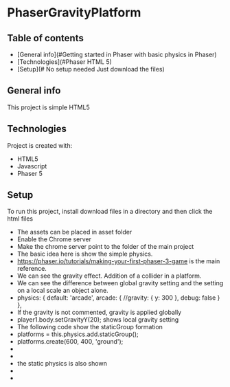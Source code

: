 # PhaserGravityPlatform
## Table of contents
* [General info](#Getting started in Phaser with basic physics in Phaser)
* [Technologies](#Phaser HTML 5)
* [Setup](# No setup needed Just download the files)

## General info
This project is simple HTML5
	
## Technologies
Project is created with:
* HTML5
* Javascript 
* Phaser 5
	
## Setup
To run this project, install download files in a directory and then click the html files
* The assets can be placed in asset folder
* Enable the Chrome server
* Make the chrome server point to the folder of the main project 
* The basic idea here is show the simple physics. 
* https://phaser.io/tutorials/making-your-first-phaser-3-game is the main reference. 
* We can see the gravity effect. Addition of a collider in a platform. 
* We can see the difference between global gravity setting and the setting on a local scale an object alone. 
* physics: {
        default: 'arcade',
        arcade: {
         //gravity: { y: 300 },
            debug: false
        }
    },
* If the gravity is not commented, gravity is applied globally
* player1.body.setGravityY(20);  shows local gravity setting
* The following code show the staticGroup formation
* platforms = this.physics.add.staticGroup();
* platforms.create(600, 400, 'ground');
* 
* 
* the static physics is also shown
* 
* 

